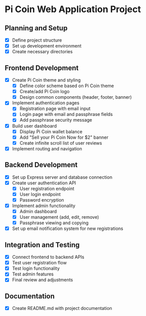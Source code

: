 # Pi Coin Web Application Project

## Planning and Setup
- [x] Define project structure
- [x] Set up development environment
- [x] Create necessary directories

## Frontend Development
- [x] Create Pi Coin theme and styling
  - [x] Define color scheme based on Pi Coin theme
  - [x] Create/add Pi Coin logo
  - [x] Design common components (header, footer, banner)
- [x] Implement authentication pages
  - [x] Registration page with email input
  - [x] Login page with email and passphrase fields
  - [x] Add passphrase security message
- [x] Build user dashboard
  - [x] Display Pi Coin wallet balance
  - [x] Add "Sell your Pi Coin Now for $2" banner
  - [x] Create infinite scroll list of user reviews
- [x] Implement routing and navigation

## Backend Development
- [x] Set up Express server and database connection
- [x] Create user authentication API
  - [x] User registration endpoint
  - [x] User login endpoint
  - [x] Password encryption
- [x] Implement admin functionality
  - [x] Admin dashboard
  - [x] User management (add, edit, remove)
  - [x] Passphrase viewing and copying
- [x] Set up email notification system for new registrations

## Integration and Testing
- [x] Connect frontend to backend APIs
- [x] Test user registration flow
- [x] Test login functionality
- [x] Test admin features
- [x] Final review and adjustments

## Documentation
- [x] Create README.md with project documentation